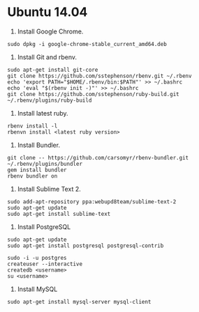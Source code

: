# Ubuntu 14.04

1. Install Google Chrome.
  ```
  sudo dpkg -i google-chrome-stable_current_amd64.deb
  ```

1. Install Git and rbenv.
  ```
  sudo apt-get install git-core
  git clone https://github.com/sstephenson/rbenv.git ~/.rbenv
  echo 'export PATH="$HOME/.rbenv/bin:$PATH"' >> ~/.bashrc
  echo 'eval "$(rbenv init -)"' >> ~/.bashrc
  git clone https://github.com/sstephenson/ruby-build.git ~/.rbenv/plugins/ruby-build
  ```

1. Install latest ruby.

  ```
  rbenv install -l
  rbenvn install <latest ruby version>
  ```

1. Install Bundler.

  ```
  git clone -- https://github.com/carsomyr/rbenv-bundler.git ~/.rbenv/plugins/bundler
  gem install bundler
  rbenv bundler on
  ```

1. Install Sublime Text 2.

  ```
  sudo add-apt-repository ppa:webupd8team/sublime-text-2
  sudo apt-get update
  sudo apt-get install sublime-text
  ```
  
1. Install PostgreSQL

  ```
  sudo apt-get update
  sudo apt-get install postgresql postgresql-contrib
  
  sudo -i -u postgres
  createuser --interactive
  createdb <username>
  su <username>
  ```

1. Install MySQL

  ```
  sudo apt-get install mysql-server mysql-client
  ```
  
